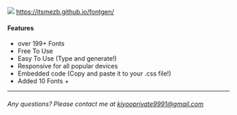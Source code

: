 ![](https://zaid015.github.io/fontgen/img/logo.png)
https://itsmezb.github.io/fontgen/
#### Features
- over 199+ Fonts
- Free To Use
- Easy To Use (Type and generate!)
- Responsive for all popular devices
- Embedded code (Copy and paste it to your .css file!)
- Added 10 Fonts + 

------------

###### Any questions? Please contact me at kiyooprivate9991@gmail.com
